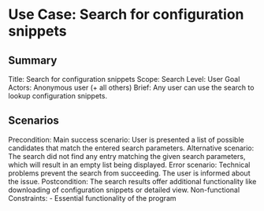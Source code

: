 # Use Case: Search for configuration snippets

## Summary

Title: Search for configuration snippets
Scope: Search
Level: User Goal
Actors: Anonymous user (+ all others)
Brief: Any user can use the search to lookup configuration snippets.

## Scenarios

Precondition:
Main success scenario: User is presented a list of possible candidates that match the entered search parameters.
Alternative scenario: The search did not find any entry matching the given search parameters, which will result in an empty list being displayed.
Error scenario: Technical problems prevent the search from succeeding. The user is informed about the issue.
Postcondition: The search results offer additional functionality like downloading of configuration snippets or detailed view.
Non-functional Constraints: 
	- Essential functionality of the program
